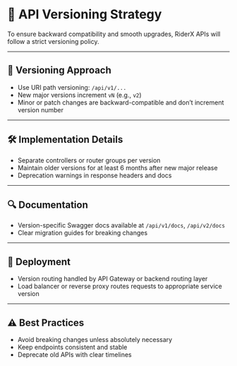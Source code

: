 # 📱 API Versioning Strategy

To ensure backward compatibility and smooth upgrades, RiderX APIs will follow a strict versioning policy.

---

## 🔢 Versioning Approach

- Use URI path versioning: `/api/v1/...`
- New major versions increment `vN` (e.g., `v2`)
- Minor or patch changes are backward-compatible and don’t increment version number

---

## 🛠️ Implementation Details

- Separate controllers or router groups per version
- Maintain older versions for at least 6 months after new major release
- Deprecation warnings in response headers and docs

---

## 🔍 Documentation

- Version-specific Swagger docs available at `/api/v1/docs`, `/api/v2/docs`
- Clear migration guides for breaking changes

---

## 🚀 Deployment

- Version routing handled by API Gateway or backend routing layer
- Load balancer or reverse proxy routes requests to appropriate service version

---

## ⚠️ Best Practices

- Avoid breaking changes unless absolutely necessary
- Keep endpoints consistent and stable
- Deprecate old APIs with clear timelines
